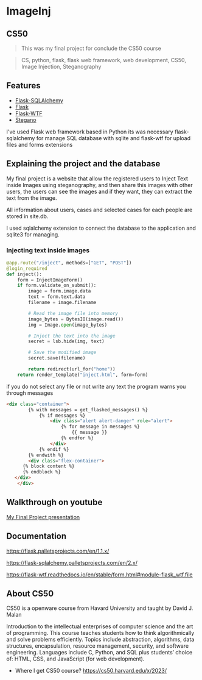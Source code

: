 # ImageInj

## CS50
>This was my final project for conclude the CS50 course

>CS, python, flask, flask web framework, web development, CS50, Image Injection, Steganography
## Features

- [Flask-SQLAlchemy](https://flask-sqlalchemy.palletsprojects.com/en/2.x/)
- [Flask](https://flask.palletsprojects.com/en/1.1.x/)
- [Flask-WTF](https://flask-wtf.readthedocs.io/en/stable/index.html)
- [Stegano](https://pypi.org/project/stegano/)

I've used Flask web framework based in Python
its was necessary flask-sqlalchemy for manage SQL database with sqlite and flask-wtf for upload files and forms extensions

## Explaining the project and the database
My final project is a website that allow the registered users to Inject Text inside Images using steganography, and then share this images with other users, the users can see the images and if they want, they can extract the text from the image.

All information about users, cases and selected cases for each people are stored in site.db.

I used sqlalchemy extension to connect the database to the application and sqlite3 for managing.

### Injecting text inside images

```python
@app.route("/inject", methods=["GET", "POST"])
@login_required
def inject():
    form = InjectImageForm()
    if form.validate_on_submit():
        image = form.image.data
        text = form.text.data
        filename = image.filename

        # Read the image file into memory
        image_bytes = BytesIO(image.read())
        img = Image.open(image_bytes)

        # Inject the text into the image
        secret = lsb.hide(img, text)

        # Save the modified image
        secret.save(filename)

        return redirect(url_for("home"))
    return render_template("inject.html", form=form)
``` 

if you do not select any file or not write any text the program warns you through messages 

```html
<div class="container">
        {% with messages = get_flashed_messages() %}
            {% if messages %}
                <div class="alert alert-danger" role="alert">
                    {% for message in messages %}
                        {{ message }}
                    {% endfor %}
                </div>
            {% endif %}
        {% endwith %}
        <div class="flex-container">
      {% block content %}
      {% endblock %}
   </div>
    </div>
```


## Walkthrough on youtube
[My Final Project presentation](https://youtu.be/xX9LMsMln_Y)

## Documentation
https://flask.palletsprojects.com/en/1.1.x/

https://flask-sqlalchemy.palletsprojects.com/en/2.x/

https://flask-wtf.readthedocs.io/en/stable/form.html#module-flask_wtf.file

## About CS50
CS50 is a openware course from Havard University and taught by David J. Malan

Introduction to the intellectual enterprises of computer science and the art of programming. This course teaches students how to think algorithmically and solve problems efficiently. Topics include abstraction, algorithms, data structures, encapsulation, resource management, security, and software engineering. Languages include C, Python, and SQL plus students’ choice of: HTML, CSS, and JavaScript (for web development).

- Where I get CS50 course?
https://cs50.harvard.edu/x/2023/
